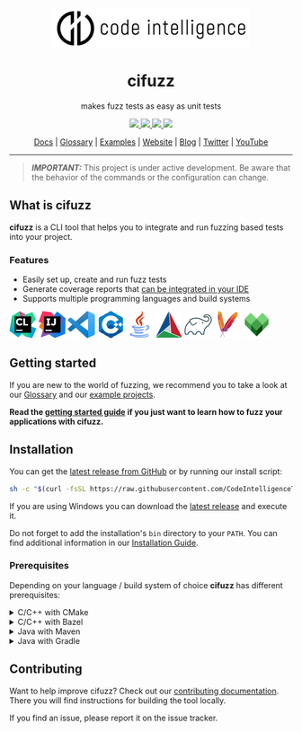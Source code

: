 <div align="center">
  <a href="https://code-intelligence.com"><img src="/docs/assets/logo.png" alt="Code Intelligence" /></a>
  <h1>cifuzz</h1>
  <p>makes fuzz tests as easy as unit tests</p>
  <a href="https://github.com/CodeIntelligenceTesting/cifuzz/releases">
    <img src="https://img.shields.io/github/v/release/CodeIntelligenceTesting/cifuzz">
  </a>
  <a href="https://github.com/CodeIntelligenceTesting/cifuzz/actions/workflows/pipeline_pr.yml">
    <img src="https://img.shields.io/github/workflow/status/CodeIntelligenceTesting/cifuzz/PR%20Pipeline?logo=github" />
  </a>
  <a href="https://github.com/CodeIntelligenceTesting/cifuzz/blob/main/CONTRIBUTING.md">
    <img src="https://img.shields.io/badge/PRs-welcome-brightgreen.svg" />
  </a>
  <a href="https://github.com/CodeIntelligenceTesting/cifuzz/blob/main/LICENSE">
    <img src="https://img.shields.io/github/license/CodeIntelligenceTesting/cifuzz" />
  </a>

  <br />

<a href="https://docs.code-intelligence.com/cifuzz-cli" target="_blank">Docs</a>
|
<a href="https://github.com/CodeIntelligenceTesting/cifuzz/blob/main/docs/Glossary.md">Glossary</a>
|
<a href="https://github.com/CodeIntelligenceTesting/cifuzz/tree/main/examples">Examples</a>
|
<a href="https://www.code-intelligence.com/" target="_blank">Website</a>
|
<a href="https://www.code-intelligence.com/blog" target="_blank">Blog</a>
|
<a href="https://twitter.com/CI_Fuzz" target="_blank">Twitter</a>
|
<a href="https://www.youtube.com/channel/UCjXN5ac3tgXgtuCoSnQaEmA" target="_blank">YouTube</a>
</div>

---
> **_IMPORTANT:_** This project is under active development.
> Be aware that the behavior of the commands or the configuration
> can change.

## What is cifuzz

**cifuzz** is a CLI tool that helps you to integrate and run fuzzing
based tests into your project.

### Features

* Easily set up, create and run fuzz tests
* Generate coverage reports that [can be integrated in your
  IDE](docs/Coverage-ide-integrations.md)
* Supports multiple programming languages and build systems

![CLion](/docs/assets/tools/clion.png)
![IDEA](/docs/assets/tools/idea.png)
![VSCode](/docs/assets/tools/vscode.png)
![C++](/docs/assets/tools/cpp.png)
![Java](/docs/assets/tools/java.png)
![CMake](/docs/assets/tools/cmake.png)
![gradle](/docs/assets/tools/gradle.png)
![Maven](/docs/assets/tools/maven.png)
![Bazel](/docs/assets/tools/bazel.png)

## Getting started

If you are new to the world of fuzzing, we recommend you to take a
look at our [Glossary](docs/Glossary.md) and our
[example projects](examples/).

**Read the [getting started guide](docs/Getting-Started.md) if you just want to
learn how to fuzz your applications with cifuzz.**

## Installation

You can get the
[latest release from GitHub](https://github.com/CodeIntelligenceTesting/cifuzz/releases/latest)
or by running our install script:

```bash
sh -c "$(curl -fsSL https://raw.githubusercontent.com/CodeIntelligenceTesting/cifuzz/main/install.sh)"
```
If you are using Windows you can download
the [latest release](https://github.com/CodeIntelligenceTesting/cifuzz/releases/latest/download/cifuzz_installer_windows.exe)
and execute it.

Do not forget to add the installation's `bin` directory to your `PATH`. 
You can find additional information in our [Installation Guide](docs/Installation-Guide.md).

### Prerequisites

Depending on your language / build system of choice **cifuzz** has
different prerequisites:

<details>
 <summary>C/C++ with CMake</summary>

* [CMake >= 3.16](https://cmake.org/)
* [LLVM >= 11](https://clang.llvm.org/get_started.html)

**Ubuntu / Debian**
<!-- when changing this, please make sure it is in sync with the E2E pipeline -->

```bash
sudo apt install cmake clang llvm
```

**Arch**
<!-- when changing this, please make sure it is in sync with the E2E pipeline -->

```bash
sudo pacman -S cmake clang llvm
```

**macOS**
<!-- when changing this, please make sure it is in sync with the E2E pipeline -->

```bash
brew install cmake llvm
```

**Windows**
<!-- when changing this, please make sure it is in sync with the E2E pipeline -->
<!-- clang is included in the llvm package --->
At least Visual Studio 2022 version 17 is required.

```bash
choco install cmake llvm
```

</details>

<details>
 <summary>C/C++ with Bazel</summary>

* [Bazel >= 5.3.1](https://bazel.build/install)
* Java JDK >= 8 (e.g. [OpenJDK](https://openjdk.java.net/install/) or
  [Zulu](https://www.azul.com/downloads/zulu-community/))
  is needed for Bazel's coverage feature.
* [LLVM >= 11](https://clang.llvm.org/get_started.html)
* [lcov](https://github.com/linux-test-project/lcov)

**Ubuntu / Debian**
<!-- when changing this, please make sure it is in sync with the E2E pipeline -->
```bash
sudo curl -L https://github.com/bazelbuild/bazelisk/releases/latest/download/bazelisk-linux-amd64 -o /usr/local/bin/bazel
sudo chmod +x /usr/local/bin/bazel
sudo apt install clang llvm lcov default-jdk
```

**Arch**
<!-- when changing this, please make sure it is in sync with the E2E pipeline -->
```bash
sudo pacman -S clang llvm lcov python jdk-openjdk
sudo curl -L https://github.com/bazelbuild/bazelisk/releases/latest/download/bazelisk-linux-amd64 -o /usr/local/bin/bazel
sudo chmod +x /usr/local/bin/bazel
```

**macOS**
<!-- when changing this, please make sure it is in sync with the E2E pipeline -->
```bash
brew install llvm lcov openjdk bazelisk
```

**Windows**
<!-- when changing this, please make sure it is in sync with the E2E pipeline -->
<!-- clang is included in the llvm package --->
At least Visual Studio 2022 version 17 is required.

```bash
choco install cmake llvm microsoft-openjdk bazelisk
```

</details>

<details>
 <summary>Java with Maven</summary>

* Java JDK >= 8 (e.g. [OpenJDK](https://openjdk.java.net/install/) or
  [Zulu](https://www.azul.com/downloads/zulu-community/))
* [Maven](https://maven.apache.org/install.html)

**Ubuntu / Debian**
<!-- when changing this, please make sure it is in sync with the E2E pipeline -->

```bash
sudo apt install default-jdk maven
```

**Arch**
<!-- when changing this, please make sure it is in sync with the E2E pipeline -->

```bash
sudo pacman -S jdk-openjdk maven
```

**macOS**
<!-- when changing this, please make sure it is in sync with the E2E pipeline -->

```bash
brew install openjdk maven
```

**Windows**
<!-- when changing this, please make sure it is in sync with the E2E pipeline -->

```bash
choco install microsoft-openjdk maven
```

</details>

<details>
 <summary>Java with Gradle</summary>

* Java JDK >= 8 (e.g. [OpenJDK](https://openjdk.java.net/install/) or
  [Zulu](https://www.azul.com/downloads/zulu-community/))
* [Gradle](https://gradle.org/install/) >= 4.9

**Ubuntu / Debian**
<!-- when changing this, please make sure it is in sync with the E2E pipeline -->

```bash
sudo apt install default-jdk gradle
```

**Arch**
<!-- when changing this, please make sure it is in sync with the E2E pipeline -->

```bash
sudo pacman -S jdk-openjdk gradle
```

**macOS**
<!-- when changing this, please make sure it is in sync with the E2E pipeline -->

```bash
brew install openjdk gradle
```

**Windows**
<!-- when changing this, please make sure it is in sync with the E2E pipeline -->

```bash
choco install microsoft-openjdk gradle
```

</details>

## Contributing

Want to help improve cifuzz? Check out our [contributing documentation](CONTRIBUTING.md).
There you will find instructions for building the tool locally.

If you find an issue, please report it on the issue tracker.
